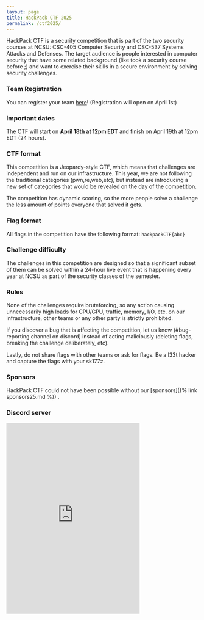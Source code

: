 ```yaml
---
layout: page
title: HackPack CTF 2025
permalink: /ctf2025/
---
```


HackPack CTF is a security competition that is part of the two security courses at NCSU: CSC-405 Computer Security and CSC-537 Systems Attacks and Defenses. The target audience is people interested in computer security that have some related background (like took a security course before ;) and want to exercise their skills in a secure environment by solving security challenges.

### Team Registration

You can register your team [here](https://ctf2025.hackpack.club)! (Registration will open on April 1st)

### Important dates

The CTF will start on **April 18th at 12pm EDT** and finish on April 19th at 12pm EDT (24 hours).

### CTF format

This competition is a Jeopardy-style CTF, which means that challenges are independent and run on our infrastructure. This year, we are not following the traditional categories (pwn,re,web,etc), but instead are introducing a new set of categories that would be revealed on the day of the competition.

The competition has dynamic scoring, so the more people solve a challenge the less amount of points everyone that solved it gets.

### Flag format

All flags in the competition have the following format: `hackpackCTF{abc}`

### Challenge difficulty

The challenges in this competition are designed so that a significant subset of them can be solved within a 24-hour live event that is happening every year at NCSU as part of the security classes of the semester. 

### Rules

None of the challenges require bruteforcing, so any action causing unnecessarily high loads for CPU/GPU, traffic, memory, I/O, etc. on our infrastructure, other teams or any other party is strictly prohibited. 

If you discover a bug that is affecting the competition, let us know (#bug-reporting channel on discord) instead of acting maliciously (deleting flags, breaking the challenge deliberately, etc).

Lastly, do not share flags with other teams or ask for flags. Be a l33t hacker and capture the flags with your sk177z.

### Sponsors

HackPack CTF could not have been possible without our [sponsors]({% link sponsors25.md %}) .

### Discord server

<iframe src="https://discordapp.com/widget?id=699987550617731102&theme=dark" width="350" height="500" allowtransparency="true" frameborder="0"></iframe>
